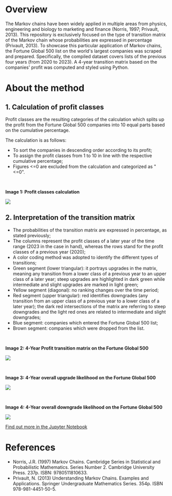 # Overview
The Markov chains have been widely applied in multiple areas from physics, engineering and biology to marketing and finance (Norris, 1997; Privault, 2013). This repository is exclusively focused on the type of transition matrix of the Markov chain whose probabilities are expressed in percentage (Privault, 2013). To showcase this particular application of Markov chains, the Fortune Global 500 list on the world's largest companies was scraped and prepared. Specifically, the compiled dataset covers lists of the previous four years (from 2020 to 2023). A 4-year transition matrix based on the companies' profit was computed and styled using Python.

# About the method
## 1. Calculation of profit classes
Profit classes are the resulting categories of the calculation which splits up the profit from the Fortune Global 500 companies into 10 equal parts based on the cumulative percentage.

The calculation is as follows:
+ To sort the companies in descending order according to its profit;
+ To assign the profit classes from 1 to 10 in line with the respective cumulative percentage;
+ Figures <=0 are excluded from the calculation and categorized as "<=0".
<br>

**Image 1: Profit classes calculation**
<br>

![](https://github.com/IvoDSBarros/transition-matrices/blob/b80655500b36c7426a26ff19efa833db5985eddb/output/transition_matrices_calculation_support.PNG)


## 2. Interpretation of the transition matrix
+ The probabilities of the transition matrix are expressed in percentage, as stated previously;
+ The columns represent the profit classes of a later year of the time range (2023 in the case in hand), whereas the rows stand for the profit classes of a previous year (2020);
+ A color coding method was adopted to identify the different types of transitions;
+ Green segment (lower triangular): it portrays upgrades in the matrix, meaning any transition from a lower class of a previous year to an upper class of a later year; steep upgrades are highlighted in dark green while intermediate and slight upgrades are marked in light green;
+ Yellow segment (diagonal): no ranking changes over the time period;
+ Red segment (upper triangular): red identifies downgrades (any transition from an upper class of a previous year to a lower class of a later year); the dark red intersections of the matrix are referring to steep downgrades and the light red ones are related to intermediate and slight downgrades;
+ Blue segment: companies which entered the Fortune Global 500 list;
+ Brown segment: companies which were dropped from the list.
<br>

**Image 2: 4-Year Profit transition matrix on the Fortune Global 500**
<br>

![](https://github.com/IvoDSBarros/transition-matrices/blob/d4cb1395565866f20320a4bd8c433641008706d7/output/transition_matrices_4_year_profit_tm.PNG)

<br>

**Image 3: 4-Year overall upgrade likelihood on the Fortune Global 500**
<br>

![](https://github.com/IvoDSBarros/transition-matrices/blob/7e76550993cee74ac4e02d480fd549ae472864a7/output/transition_matrices_4_year_positive_transitions.PNG)

<br>

**Image 4: 4-Year overall downgrade likelihood on the Fortune Global 500**
<br>

![](https://github.com/IvoDSBarros/transition-matrices/blob/604b2f1e9a670737346f7c9c29efb824e516f9d8/output/transition_matrices_4_year_negative_transitions.PNG)


[Find out more in the Jupyter Notebook](https://github.com/IvoDSBarros/transition-matrices/blob/4cfcfd1b7e1bf8006042a3126d8c86f5363d6535/src/transition_matrices_compute_style.ipynb)

# References
+ Norris, J.R. (1997) Markov Chains. Cambridge Series in Statistical and Probabilistic Mathematics. Series Number 2. Cambridge University Press. 237p. ISBN: 9780511810633.
+ Privault, N. (2013) Understanding Markov Chains. Examples and Applications. Springer Undergraduate Mathematics Series. 354p. ISBN 978-981-4451-50-5.
